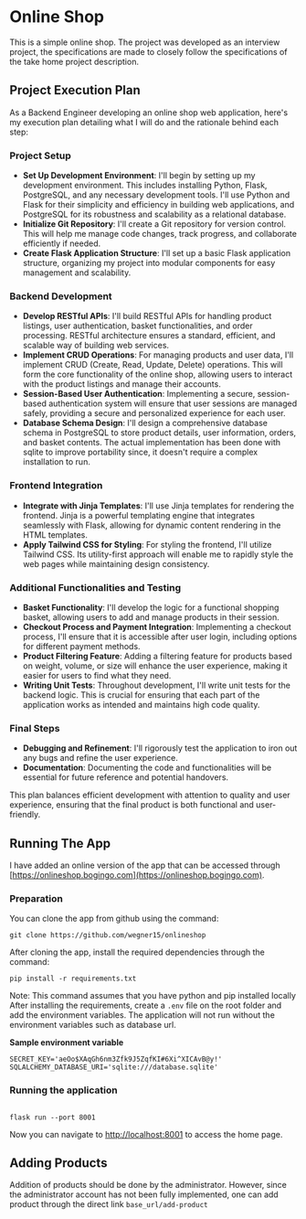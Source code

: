 # Online Shop

This is a simple online shop. The project was developed as an interview project, the specifications are made to closely follow the specifications of the take home project description.


## Project Execution Plan
As a Backend Engineer developing an online shop web application, here's my execution plan detailing what I will do and the rationale behind each step:

### Project Setup
- **Set Up Development Environment**: I'll begin by setting up my development environment. This includes installing Python, Flask, PostgreSQL, and any necessary development tools. I'll use Python and Flask for their simplicity and efficiency in building web applications, and PostgreSQL for its robustness and scalability as a relational database.
- **Initialize Git Repository**: I'll create a Git repository for version control. This will help me manage code changes, track progress, and collaborate efficiently if needed.
- **Create Flask Application Structure**: I'll set up a basic Flask application structure, organizing my project into modular components for easy management and scalability.

### Backend Development
- **Develop RESTful APIs**: I'll build RESTful APIs for handling product listings, user authentication, basket functionalities, and order processing. RESTful architecture ensures a standard, efficient, and scalable way of building web services.
- **Implement CRUD Operations**: For managing products and user data, I'll implement CRUD (Create, Read, Update, Delete) operations. This will form the core functionality of the online shop, allowing users to interact with the product listings and manage their accounts.
- **Session-Based User Authentication**: Implementing a secure, session-based authentication system will ensure that user sessions are managed safely, providing a secure and personalized experience for each user.
- **Database Schema Design**: I'll design a comprehensive database schema in PostgreSQL to store product details, user information, orders, and basket contents. The actual implementation has been done with sqlite to improve portability since, it doesn't require a complex installation to run.

### Frontend Integration
- **Integrate with Jinja Templates**: I'll use Jinja templates for rendering the frontend. Jinja is a powerful templating engine that integrates seamlessly with Flask, allowing for dynamic content rendering in the HTML templates.
- **Apply Tailwind CSS for Styling**: For styling the frontend, I'll utilize Tailwind CSS. Its utility-first approach will enable me to rapidly style the web pages while maintaining design consistency.

### Additional Functionalities and Testing
- **Basket Functionality**: I'll develop the logic for a functional shopping basket, allowing users to add and manage products in their session.
- **Checkout Process and Payment Integration**: Implementing a checkout process, I'll ensure that it is accessible after user login, including options for different payment methods.
- **Product Filtering Feature**: Adding a filtering feature for products based on weight, volume, or size will enhance the user experience, making it easier for users to find what they need.
- **Writing Unit Tests**: Throughout development, I'll write unit tests for the backend logic. This is crucial for ensuring that each part of the application works as intended and maintains high code quality.

### Final Steps
- **Debugging and Refinement**: I'll rigorously test the application to iron out any bugs and refine the user experience.
- **Documentation**: Documenting the code and functionalities will be essential for future reference and potential handovers.

This plan balances efficient development with attention to quality and user experience, ensuring that the final product is both functional and user-friendly.


## Running The App

I have added an online version of the app that can be accessed through [https://onlineshop.bogingo.com](https://onlineshop.bogingo.com).

### Preparation

You can clone the app from github using the command:
```commandline
git clone https://github.com/wegner15/onlineshop
```

After cloning the app, install the required dependencies through the command:

```commandline
pip install -r requirements.txt
```
Note: This command assumes that you have python and pip installed locally
After installing the requirements, create a `.env` file on the root folder and add the environment variables. 
The application will not  run without the environment variables such as database url.

**Sample environment variable**
```
SECRET_KEY='aeOo$XAqGh6nm3Zfk9J5ZqfKI#6Xi^XICAvB@y!'
SQLALCHEMY_DATABASE_URI='sqlite:///database.sqlite'
```

### Running the application

```commandline

flask run --port 8001
```
Now you can navigate to [http://localhost:8001](http://localhost:8001) to access the home page.

## Adding Products

Addition of products should be done by the administrator. However, since the administrator account has not been fully implemented, one can add product through 
the direct link `base_url/add-product`

